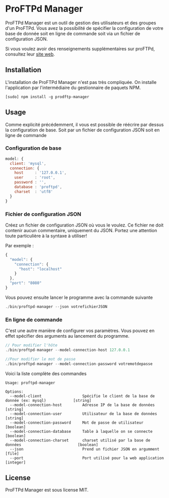 ProFTPd Manager
===============

ProFTPd Manager est un outil de gestion des utilisateurs et des groupes d'un ProFTPd. Vous avez la possibilité de spécifier la configuration de votre base de donnée soit en ligne de commande soit via un fichier de configuration JSON.

Si vous voulez avoir des renseignements supplémentaires sur proFTPd, consultez leur [site web](http://www.proftpd.org/).

Installation
------------

L'installation de ProFTPd Manager n'est pas très compliquée. On installe l'application par l'intermédiaire du gestionnaire de paquets NPM.

```
[sudo] npm install -g prodftp-manager
```

Usage
-----

Comme explicité précédemment, il vous est possible de réécrire par dessus la configuration de base. Soit par un fichier de configuration JSON soit en ligne de commande

### Configuration de base

```js
model: {
  client: 'mysql',
  connection: {
    host     : '127.0.0.1',
    user     : 'root',
    password : '',
    database : 'proftpd',
    charset  : 'utf8'
  }
}
```

### Fichier de configuration JSON

Créez un fichier de configuration JSON où vous le voulez. Ce fichier ne doit contenir aucun commentaire, uniquement du JSON. Portez une attention toute particulière à la syntaxe à utiliser!

Par exemple :

```js
{
  "model": {
    "connection": {
      "host": "localhost"
    }
  },
  "port": "8080"
}
```

Vous pouvez ensuite lancer le programme avec la commande suivante

```js
./bin/proftpd-manager --json votrefichierJSON
```

### En ligne de commande

C'est une autre manière de configurer vos paramètres. Vous pouvez en effet spécifier des arguments au lancement du programme.

```js
// Pour modifier l'hôte
./bin/proftpd-manager --model-connection-host 127.0.0.1

//Pour modifier le mot de passe
./bin/proftpd-manager --model-connection-password votremotdepasse

```

Voici la liste complète des commandes

```
Usage: proftpd-manager

Options:
  --model-client                  Spécifie le client de la base de donnée (ex: mysql)            [string]
  --model-connection-host         Adresse IP de la base de données                               [string]
  --model-connection-user         Utilisateur de la base de données                              [string]
  --model-connection-password     Mot de passe de utilisateur                                    [boolean]
  --model-connection-database     Table à laquelle on se connecte                                [boolean]
  --model-connection-charset      charset utilisé par la base de données                         [boolean]
  --json                          Prend un fichier JSON en argumment                             [file]
  --port                          Port utilisé pour la web application                           [integer]
```

License
-------

ProFTPd Manager est sous license MIT.